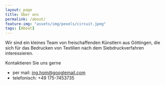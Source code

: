 ```yaml
---
layout: page
title: Über uns
permalink: /about/
feature-img: "assets/img/pexels/circuit.jpeg"
tags: [About]
---
```


Wir sind ein kleines Team von freischaffenden Künstlern aus Göttingen, die sich für das Bedrucken von Textilien nach dem Siebdruckverfahren interessieren.

Kontaktieren Sie uns gerne
* per mail: ing.hom@googlemail.com
* telefonisch: +49 175-7453735
